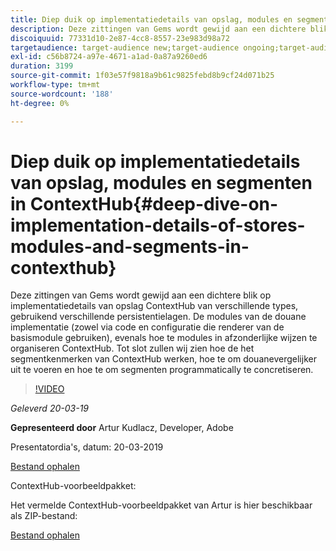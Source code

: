 ```yaml
---
title: Diep duik op implementatiedetails van opslag, modules en segmenten in ContextHub
description: Deze zittingen van Gems wordt gewijd aan een dichtere blik op implementatiedetails van opslag ContextHub van verschillende types, gebruikend verschillende persistentielagen. De modules van de douane implementatie (zowel via code en configuratie die renderer van de basismodule gebruiken), evenals hoe te modules in afzonderlijke wijzen te organiseren ContextHub. Tot slot zullen wij zien hoe de het segmentkenmerken van ContextHub werken, hoe te om douanevergelijker uit te voeren en hoe te om segmenten programmatically te concretiseren.
discoiquuid: 77331d10-2e87-4cc8-8557-23e983d98a72
targetaudience: target-audience new;target-audience ongoing;target-audience upgrader
exl-id: c56b8724-a97e-4671-a1ad-0a87a9260ed6
duration: 3199
source-git-commit: 1f03e57f9818a9b61c9825febd8b9cf24d071b25
workflow-type: tm+mt
source-wordcount: '188'
ht-degree: 0%

---
```


# Diep duik op implementatiedetails van opslag, modules en segmenten in ContextHub{#deep-dive-on-implementation-details-of-stores-modules-and-segments-in-contexthub}

Deze zittingen van Gems wordt gewijd aan een dichtere blik op implementatiedetails van opslag ContextHub van verschillende types, gebruikend verschillende persistentielagen. De modules van de douane implementatie (zowel via code en configuratie die renderer van de basismodule gebruiken), evenals hoe te modules in afzonderlijke wijzen te organiseren ContextHub. Tot slot zullen wij zien hoe de het segmentkenmerken van ContextHub werken, hoe te om douanevergelijker uit te voeren en hoe te om segmenten programmatically te concretiseren.

>[!VIDEO](https://video.tv.adobe.com/v/27010/?quality=9)

*Geleverd 20-03-19*

**Gepresenteerd door** Artur Kudlacz, Developer, Adobe

Presentatordia&#39;s, datum: 20-03-2019

[Bestand ophalen](assets/aem-gems-contexthubdeepdive-03202019.pdf)

ContextHub-voorbeeldpakket:

Het vermelde ContextHub-voorbeeldpakket van Artur is hier beschikbaar als ZIP-bestand:

[Bestand ophalen](/help/experience-manager-gems/assets/contexthub-gems-deep-dive-1.0.zip)